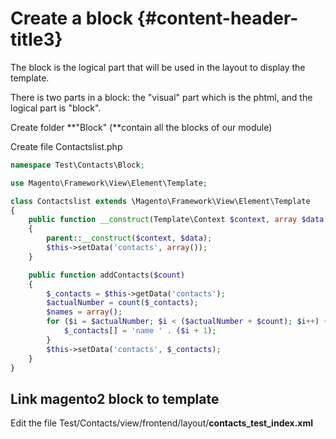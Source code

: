 # Create a block {#content-header-title3}

The block is the logical part that will be used in the layout to display the template.

There is two parts in a block: the "visual" part which is the phtml, and the logical part is "block".

Create folder **"Block" \(**contain all the blocks of our module\)

Create file Contactslist.php

```php
namespace Test\Contacts\Block;

use Magento\Framework\View\Element\Template;

class Contactslist extends \Magento\Framework\View\Element\Template
{
    public function __construct(Template\Context $context, array $data = array())
    {
        parent::__construct($context, $data);
        $this->setData('contacts', array());
    }

    public function addContacts($count)
    {
        $_contacts = $this->getData('contacts');
        $actualNumber = count($_contacts);
        $names = array();
        for ($i = $actualNumber; $i < ($actualNumber + $count); $i++) {
            $_contacts[] = 'name ' . ($i + 1);
        }
        $this->setData('contacts', $_contacts);
    }
}
```

## Link magento2 block to template

Edit the file Test/Contacts/view/frontend/layout/**contacts\_test\_index.xml**

